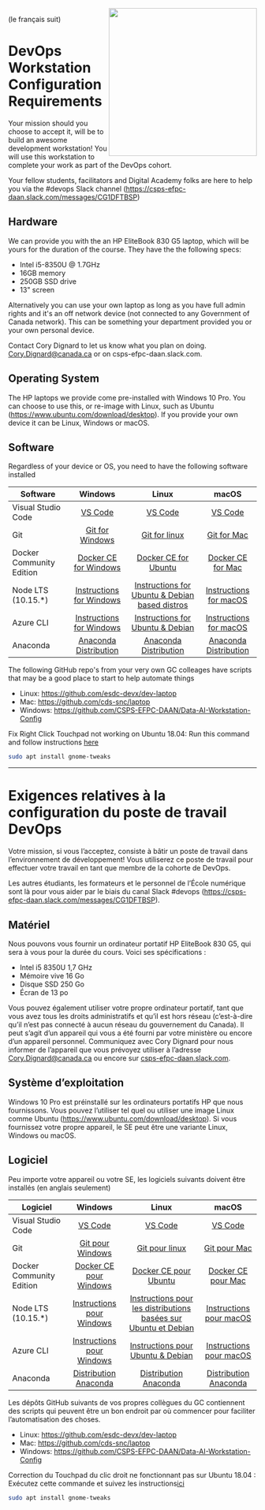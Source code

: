 <img align="right" width="300" src="https://upload.wikimedia.org/wikipedia/commons/8/8f/Ken_Thompson_%28sitting%29_and_Dennis_Ritchie_at_PDP-11_%282876612463%29.jpg">

(le français suit)

# DevOps Workstation Configuration Requirements
Your mission should you choose to accept it, will be to build an awesome development workstation! You will use this workstation to complete your work as part of the DevOps cohort.

Your fellow students, facilitators and Digital Academy folks are here to help you via the #devops Slack channel (https://csps-efpc-daan.slack.com/messages/CG1DFTBSP)

## Hardware
We can provide you with the an HP EliteBook 830 G5 laptop, which will be yours for the duration of the course. They have the  the following specs:
- Intel i5-8350U @ 1.7GHz
- 16GB memory
- 250GB SSD drive
- 13" screen

Alternatively you can use your own laptop as long as you have full admin rights and it's an off network device (not connected to any Government of Canada network). This can be something your department provided you or your own personal device.

Contact Cory Dignard to let us know what you plan on doing. Cory.Dignard@canada.ca or on csps-efpc-daan.slack.com.

## Operating System
The HP laptops we provide come pre-installed with Windows 10 Pro. You can choose to use this, or re-image with Linux, such as Ubuntu (https://www.ubuntu.com/download/desktop). If you provide your own device it can be Linux, Windows or macOS.

## Software
Regardless of your device or OS, you need to have the following software installed

| Software | Windows | Linux | macOS |
| ------ | :------: | :------: | :------: |
| Visual Studio Code | [VS Code](https://code.visualstudio.com/) | [VS Code](https://code.visualstudio.com/) | [VS Code](https://code.visualstudio.com/)|
| Git | [Git for Windows](https://git-scm.com/download/win) | [Git for linux](https://git-scm.com/download/linux) | [Git for Mac](https://git-scm.com/download/mac) |
| Docker Community Edition| [Docker CE for Windows](https://docs.docker.com/docker-for-windows/install/) | [Docker CE for Ubuntu](https://docs.docker.com/install/linux/docker-ce/debian/) | [Docker CE for Mac](https://docs.docker.com/docker-for-mac/install/) |
| Node LTS (10.15.*)| [Instructions for Windows](https://nodejs.org/en/download/package-manager/#windows) | [Instructions for Ubuntu & Debian based distros](https://github.com/nodesource/distributions/blob/master/README.md#debinstall) | [Instructions for macOS](https://nodejs.org/en/download/package-manager/#macos) |
| Azure CLI | [Instructions for Windows](https://docs.microsoft.com/en-us/cli/azure/install-azure-cli-windows?view=azure-cli-latest) | [Instructions for Ubuntu & Debian](https://docs.microsoft.com/en-us/cli/azure/install-azure-cli-apt?view=azure-cli-latest) | [Instructions for macOS](https://docs.microsoft.com/en-us/cli/azure/install-azure-cli-macos?view=azure-cli-latest) |
| Anaconda | [Anaconda Distribution](https://www.anaconda.com/distribution/) | [Anaconda Distribution](https://www.anaconda.com/distribution/) | [Anaconda Distribution](https://www.anaconda.com/distribution/) |


The following GitHub repo's from your very own GC colleages have scripts that may be a good place to start to help automate things
- Linux: https://github.com/esdc-devx/dev-laptop
- Mac: https://github.com/cds-snc/laptop
- Windows: https://github.com/CSPS-EFPC-DAAN/Data-AI-Workstation-Config

Fix Right Click Touchpad not working on Ubuntu 18.04: Run this command and follow instructions [here](https://itsfoss.com/fix-right-click-touchpad-ubuntu/)
```sh
sudo apt install gnome-tweaks
```

--------------------------------------------------

# Exigences relatives à la configuration du poste de travail DevOps
Votre mission, si vous l’acceptez, consiste à bâtir un poste de travail dans l’environnement de développement! Vous utiliserez ce poste de travail pour effectuer votre travail en tant que membre de la cohorte de DevOps.

Les autres étudiants, les formateurs et le personnel de l’École numérique sont là pour vous aider par le biais du canal Slack #devops (https://csps-efpc-daan.slack.com/messages/CG1DFTBSP).


## Matériel
Nous pouvons vous fournir un ordinateur portatif HP EliteBook 830 G5, qui sera à vous pour la durée du cours. Voici ses spécifications :
*	Intel i5 8350U 1,7 GHz
* Mémoire vive 16 Go
*	Disque SSD 250 Go
*	Écran de 13 po

Vous pouvez également utiliser votre propre ordinateur portatif, tant que vous avez tous les droits administratifs et qu’il est hors réseau (c’est-à-dire qu’il n’est pas connecté à aucun réseau du gouvernement du Canada). Il peut s’agit d’un appareil qui vous a été fourni par votre ministère ou encore d’un appareil personnel.
Communiquez avec Cory Dignard pour nous informer de l’appareil que vous prévoyez utiliser à l’adresse [Cory.Dignard@canada.ca](mailto:cory.dignard@canada.ca) ou encore sur [csps-efpc-daan.slack.com](csps-efpc-daan.slack.com).


## Système d’exploitation
Windows 10 Pro est préinstallé sur les ordinateurs portatifs HP que nous fournissons. Vous pouvez l’utiliser tel quel ou utiliser une image Linux comme Ubuntu (https://www.ubuntu.com/download/desktop). Si vous fournissez votre propre appareil, le SE peut être une variante Linux, Windows ou macOS.

## Logiciel
Peu importe votre appareil ou votre SE, les logiciels suivants doivent être installés (en anglais seulement)

| Logiciel | Windows | Linux | macOS |
| ------ | :------: | :------: | :------: |
| Visual Studio Code | [VS Code](https://code.visualstudio.com/) | [VS Code](https://code.visualstudio.com/) | [VS Code](https://code.visualstudio.com/)|
| Git | [Git pour Windows](https://git-scm.com/download/win) | [Git pour linux](https://git-scm.com/download/linux) | [Git pour Mac](https://git-scm.com/download/mac) |
| Docker Community Edition| [Docker CE pour Windows](https://docs.docker.com/docker-for-windows/install/) | [Docker CE pour Ubuntu](https://docs.docker.com/install/linux/docker-ce/debian/) | [Docker CE pour Mac](https://docs.docker.com/docker-for-mac/install/) |
| Node LTS (10.15.*)| [Instructions pour Windows](https://nodejs.org/en/download/package-manager/#windows) | [Instructions pour les distributions basées sur Ubuntu et Debian](https://github.com/nodesource/distributions/blob/master/README.md#debinstall) | [Instructions pour macOS](https://nodejs.org/en/download/package-manager/#macos) |
| Azure CLI | [Instructions pour Windows](https://docs.microsoft.com/en-us/cli/azure/install-azure-cli-windows?view=azure-cli-latest) | [Instructions pour Ubuntu & Debian](https://docs.microsoft.com/en-us/cli/azure/install-azure-cli-apt?view=azure-cli-latest) | [Instructions pour macOS](https://docs.microsoft.com/en-us/cli/azure/install-azure-cli-macos?view=azure-cli-latest) |
| Anaconda | [Distribution Anaconda](https://www.anaconda.com/distribution/) | [Distribution Anaconda ](https://www.anaconda.com/distribution/) | [Distribution Anaconda](https://www.anaconda.com/distribution/) |


Les dépôts GitHub suivants de vos propres collègues du GC contiennent des scripts qui peuvent être un bon endroit par où commencer pour faciliter l’automatisation des choses. 

- Linux: https://github.com/esdc-devx/dev-laptop
- Mac: https://github.com/cds-snc/laptop
- Windows: https://github.com/CSPS-EFPC-DAAN/Data-AI-Workstation-Config

Correction du Touchpad du clic droit ne fonctionnant pas sur Ubuntu 18.04 : Exécutez cette commande et suivez les instructions[ici](https://itsfoss.com/fix-right-click-touchpad-ubuntu/)
```sh
sudo apt install gnome-tweaks
```
